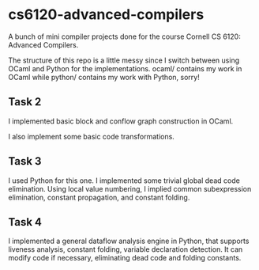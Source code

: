 # cs6120-advanced-compilers

A bunch of mini compiler projects done for the course Cornell CS 6120: Advanced Compilers.

The structure of this repo is a little messy since I switch between using OCaml and Python for the implementations. ocaml/ contains my work in OCaml while python/ contains my work with Python, sorry!

## Task 2
I implemented basic block and conflow graph construction in OCaml.

I also implement some basic code transformations.

## Task 3
I used Python for this one. I implemented some trivial global dead code elimination. Using local value numbering, I implied common subexpression elimination, constant propagation, and constant folding.

## Task 4
I implemented a general dataflow analysis engine in Python, that supports liveness analysis, constant folding, variable declaration detection. It can modify code if necessary, eliminating dead code and folding constants. 
